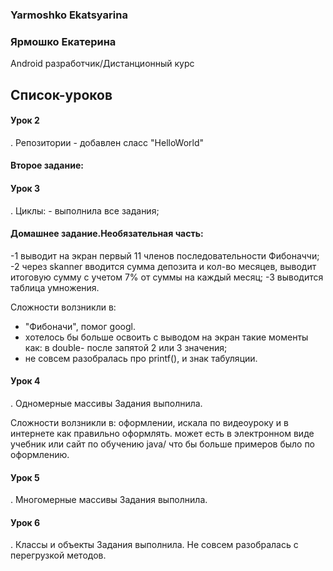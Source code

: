 <h3> Yarmoshko Ekatsyarina </h3> 
<h3> Ярмошко Екатерина </h3>
Android разработчик/Дистанционный курс

## Список-уроков
<h4>Урок 2 </h4>.
Репозитории
- добавлен сласс "HelloWorld"
  <h4>Второе задание: </h4>

<h4>Урок 3 </h4>.
  Циклы:
- выполнила все задания;

<h4>Домашнее задание.Необязательная часть: </h4>
-1 выводит на экран первый 11 членов последовательности Фибоначчи;
-2 через skanner вводится сумма депозита и кол-во месяцев, выводит итоговую сумму с учетом 7% от суммы на каждый месяц;
-3 выводится таблица умножения.

Сложности волзникли в:
- "Фибоначи", помог googl.
- хотелось бы больше освоить с выводом на экран такие моменты как: в double- после запятой 2 или 3 значения;
- не совсем разобралась про  printf(), и знак табуляции.

<h4>Урок 4 </h4>.
Одномерные массивы
Задания выполнила. 

Сложности волзникли в:
оформлении, искала по видеоуроку и в интернете как правильно оформлять.
может есть в электронном виде учебник или сайт по обучению java/ что бы больше примеров было по оформлению.

<h4>Урок 5 </h4>.
Многомерные массивы
Задания выполнила.

<h4>Урок 6 </h4>.
Классы и объекты
Задания выполнила.
Не совсем разобралась с перегрузкой методов.